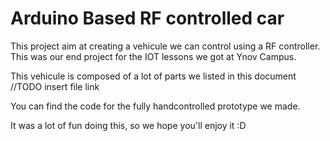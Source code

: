 # Arduino Based RF controlled car

This project aim at creating a vehicule we can control using a RF controller. This was our end project for the IOT lessons we got at Ynov Campus.

This vehicule is composed of a lot of parts we listed in this document //TODO insert file link

You can find the code for the fully handcontrolled prototype we made.

It was a lot of fun doing this, so we hope you'll enjoy it :D